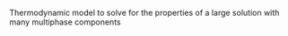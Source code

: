 Thermodynamic model to solve for the properties of a large solution with many multiphase components
